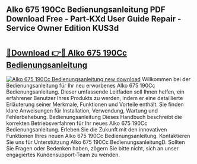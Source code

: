 ## Alko 675 190Cc Bedienungsanleitung PDF Download Free - Part-KXd User Guide Repair - Service Owner Edition KUS3d

# <h2><a href="http://df2h01.blite.top/?on=Alko+675+190Cc+Bedienungsanleitung">🔗Download 👉🔴 Alko 675 190Cc Bedienungsanleitung</a></h2>

[![Alko 675 190Cc Bedienungsanleitung new download](https://i.imgur.com/lujVjoI.png)](http://df2h01.blite.top/?on=Alko+675+190Cc+Bedienungsanleitung)
Willkommen bei der Bedienungsanleitung für Ihr neu erworbenes Alko 675 190Cc Bedienungsanleitung. Dieser umfassende Leitfaden soll Ihnen helfen, ein erfahrener Benutzer Ihres Produkts zu werden, indem er eine detaillierte Erläuterung seiner Merkmale, Funktionen und Vorteile enthält. Sie finden klare Anweisungen für Installation, Verwendung, Wartung und Fehlerbehebung. Bedienungsanleitung Dieses Handbuch beschreibt die korrekten Betriebsverfahren für Ihr neues Alko 675 190Cc Bedienungsanleitung. Erleben Sie die Zukunft mit den innovativen Funktionen Ihres neuen Alko 675 190Cc Bedienungsanleitung. Kontaktieren Sie uns für Unterstützung Alko 675 190Cc BedienungsanleitungD. Sollten Sie Fragen oder Bedenken haben, zögern Sie bitte nicht, sich an unser engagiertes Kundensupport-Team zu wenden.
